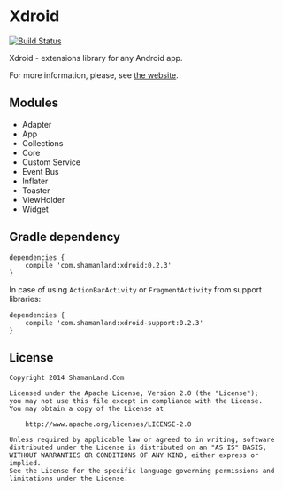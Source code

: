 # Xdroid

[![Build Status](https://travis-ci.org/shamanland/xdroid.svg?branch=demo)](https://travis-ci.org/shamanland/xdroid)

Xdroid - extensions library for any Android app.

For more information, please, see [the website][1].

## Modules

- Adapter
- App
- Collections
- Core
- Custom Service
- Event Bus
- Inflater
- Toaster
- ViewHolder
- Widget

## Gradle dependency

```
dependencies {
    compile 'com.shamanland:xdroid:0.2.3'
}
```

In case of using `ActionBarActivity` or `FragmentActivity` from support libraries:

```
dependencies {
    compile 'com.shamanland:xdroid-support:0.2.3'
}
```

## License

```
Copyright 2014 ShamanLand.Com

Licensed under the Apache License, Version 2.0 (the "License");
you may not use this file except in compliance with the License.
You may obtain a copy of the License at

    http://www.apache.org/licenses/LICENSE-2.0

Unless required by applicable law or agreed to in writing, software
distributed under the License is distributed on an "AS IS" BASIS,
WITHOUT WARRANTIES OR CONDITIONS OF ANY KIND, either express or implied.
See the License for the specific language governing permissions and
limitations under the License.
```

[1]: http://shamanland.github.io/xdroid
